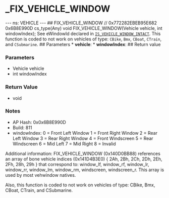 # _FIX_VEHICLE_WINDOW

--- ns: VEHICLE --- ## FIX_VEHICLE_WINDOW  // 0x772282EBEB95E682 0x6B8E990D cs_type(Any) void FIX_VEHICLE_WINDOW(Vehicle vehicle, int windowIndex);  See eWindowId declared in [`IS_VEHICLE_WINDOW_INTACT`](#_0x46E571A0E20D01F1).  This function is coded to not work on vehicles of type: `CBike`, `Bmx`, `CBoat`, `CTrain`, and `CSubmarine`.  ## Parameters * **vehicle**: * **windowIndex**:  ## Return value

### Parameters
* Vehicle vehicle
* int windowIndex

### Return Value
* void

### Notes
* AP Hash: 0x0x6B8E990D
* Build: 811
* windowIndex:
0 = Front Left Window
1 = Front Right Window
2 = Rear Left Window
3 = Rear Right Window
4 = Front Windscreen
5 = Rear Windscreen
6 = Mid Left
7 = Mid Right
8 = Invalid

Additional information: FIX_VEHICLE_WINDOW (0x140D0BB88) references an array of bone vehicle indices (0x141D4B3E0) { 2Ah, 2Bh, 2Ch, 2Dh, 2Eh, 2Fh, 28h, 29h } that correspond to: window_lf, window_rf, window_lr, window_rr, window_lm, window_rm, windscreen, windscreen_r. This array is used by most vehwindow natives.

Also, this function is coded to not work on vehicles of type: CBike, Bmx, CBoat, CTrain, and CSubmarine.

